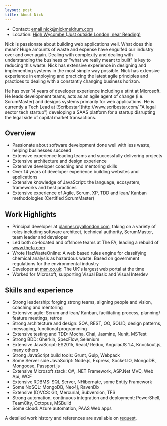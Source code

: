 ```yaml
---
layout: post
title: About Nick
---
```


<ul>
  <li>Contact: <a href="mailto:nick@nickmeldrum.com" target="_blank" title="Email Nick">email nick@nickmeldrum.com</a></li>
  <li>Location: <a href="https://goo.gl/maps/8dVaqStCfdu" target="_blank">High Wycombe (Just outside London, near Reading)</a></li>
</ul>
<p class="intro">
  Nick is passionate about building web applications well. What does this mean? Huge amounts of waste and expense have engulfed our industry over and over again. Dealing with complexity and dealing with understanding the business or "what we really meant to built" is key to reducing this waste. Nick has extensive experience in designing and implementing systems in the most simple way possible. Nick has extensive experience in employing and practicing the latest agile principles and practices to dealing with a constantly changing business horizon.
</p>
<p>
  He has over 14 years of developer experience including a stint at Microsoft. He leads development teams, acts as an agile agent of change (i.e. ScrumMaster) and designs systems primarily for web applications. He is currently a Tech Lead at [Scribestar](http://www.scribestar.com/ "A legal sector tech startup") developing a SAAS platform for a startup disrupting the legal side of capital market transactions.
</p>

<h2>Overview</h2>

<ul>
<li>Passionate about software development done well with less waste, helping businesses succeed</li>
<li>Extensive experience leading teams and successfully delivering projects</li>
<li>Extensive architecture and design experience</li>
<li>Extensive developer coaching and mentoring skills</li>
<li>Over 14 years of developer experience building websites and applications</li>
<li>Extensive knowledge of JavaScript: the language, ecosystem, frameworks and best practices</li>
<li>Extensive experience of Agile, Scrum, XP, TDD and lean/ Kanban methodologies  (Certified ScrumMaster)</li>
</ul>

<h2>Work Highlights</h2>

<ul>
<li>Principal developer at <a href="https://planner.royallondon.com/" title="Royal London Financial Planner">planner.royallondon.com</a>, taking on a variety of roles including software architect, technical authority, ScrumMaster, team leader and developer</li>
<li>Led both co-located and offshore teams at The FA, leading a rebuild of <a href="http://www.thefa.com/" title="The FA">www.thefa.com</a> </li>
<li>Wrote HazWasteOnline: A web based rules engine for classifying chemical analysis as hazardous waste. Based on government regulations for the environmental industry</li>
<li>Developer at <a href="http://msn.co.uk/" title="msn">msn.co.uk</a>: The UK's largest web portal at the time</li>
<li>Worked for Microsoft, supporting Visual Basic and Visual Interdev</li>
</ul>

<h2>Skills and experience</h2>

<ul>
<li>Strong leadership: forging strong teams, aligning people and vision, coaching and mentoring</li>
<li>Extensive agile: Scrum and lean/ Kanban, facilitating process, planning/ feature meetings, retros</li>
<li>Strong architecture and design: SOA, REST, OO, SOLID, design patterns, messaging, functional programming</li>
<li>Extensive testing and TDD: Mocha, Chai, Jasmine, Nunit, MSTest</li>
<li>Strong BDD: Gherkin, SpecFlow, Selenium</li>
<li>Extensive JavaScript: ES2015, React/ Redux, AngularJS 1.4, Knockout.js, many others</li>
<li>Strong JavaScript build tools: Grunt, Gulp, Webpack</li>
<li>Some Server side JavaScript: Node.js, Express, Socket.IO, MongoDB, Mongoose, Passport.js</li>
<li>Extensive Microsoft stack: C#, .NET Framework, ASP.Net MVC, Web Api, WCF</li>
<li>Extensive RDBMS: SQL Server, NHibernate, some Entity Framework</li>
<li>Some NoSQL: MongoDB, Neo4j, RavenDb</li>
<li>Extensive (D)VCS: Git, Mercurial, Subversion, TFS</li>
<li>Strong automation, continuous integration and deployment: PowerShell, TeamCity, Octopus, MSBuild</li>
<li>Some cloud: Azure automation, PAAS Web apps</li>
</ul>

<p>A detailed work history and references are available on <a href="mailto:nick@nickmeldrum.com" title="Email Nick">request</a>.</p>
